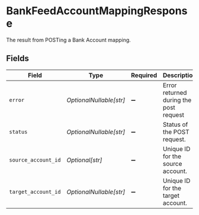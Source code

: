 # BankFeedAccountMappingResponse

The result from POSTing a Bank Account mapping.


## Fields

| Field                                  | Type                                   | Required                               | Description                            |
| -------------------------------------- | -------------------------------------- | -------------------------------------- | -------------------------------------- |
| `error`                                | *OptionalNullable[str]*                | :heavy_minus_sign:                     | Error returned during the post request |
| `status`                               | *OptionalNullable[str]*                | :heavy_minus_sign:                     | Status of the POST request.            |
| `source_account_id`                    | *Optional[str]*                        | :heavy_minus_sign:                     | Unique ID for the source account.      |
| `target_account_id`                    | *OptionalNullable[str]*                | :heavy_minus_sign:                     | Unique ID for the target account.      |